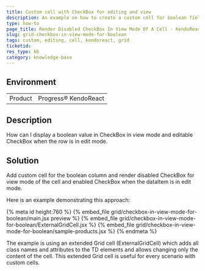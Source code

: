 ```yaml
---
title: Custom cell with CheckBox for editing and view
description: An example on how to create a custom cell for boolean field with CheckBox for editing and viewing in KendoReact Grid.
type: how-to
page_title: Render Disabled CheckBox In View Mode Of A Cell - KendoReact Grid
slug: grid-checkbox-in-view-mode-for-boolean
tags: custom, editing, cell, kendoreact, grid
ticketid: 
res_type: kb
category: knowledge-base
---
```


## Environment

<table>
    <tbody>
	    <tr>
	    	<td>Product</td>
	    	<td>Progress® KendoReact</td>
	    </tr>
    </tbody>
</table>


## Description

How can I display a boolean value in CheckBox in view mode and editable CheckBox when the row is in edit mode.

## Solution

Add custom cell for the boolean column and render disabled CheckBox for view mode of the cell and enabled CheckBox when the dataItem is in edit mode.

Here is an example demonstrating this approach:

{% meta id height:760 %}
{% embed_file grid/checkbox-in-view-mode-for-boolean/main.jsx preview %}
{% embed_file grid/checkbox-in-view-mode-for-boolean/ExternalGridCell.jsx %}
{% embed_file grid/checkbox-in-view-mode-for-boolean/sample-products.jsx %}
{% endmeta %}
 
The example is using an extended Grid cell (ExternalGridCell) which adds all class names and attributes to the TD elements and allows changing only the content of the cell. This extended Grid cell is useful for every scenario with custom cells. 
